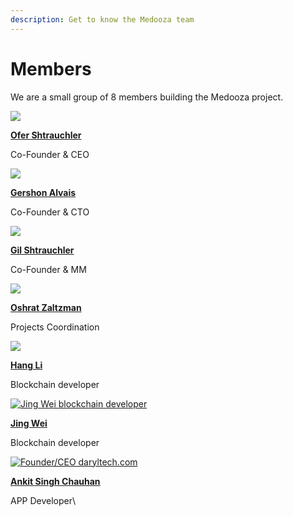 ```yaml
---
description: Get to know the Medooza team
---
```


# Members



We are a small group of 8 members building the Medooza project.

[![](https://medooza.io/wp-content/uploads/2018/06/ofer-sh-600x600.png)](https://medooza.io/Medooza%20team/ofer-shtrauchler/)

[**Ofer Shtrauchler**](https://medooza.io/Medooza%20team/ofer-shtrauchler/)

Co-Founder & CEO

[![](https://medooza.io/wp-content/uploads/2018/06/gershon-al-600x600.jpg)](https://medooza.io/Medooza%20team/gershon-alvais/)

[**Gershon Alvais**](https://medooza.io/Medooza%20team/gershon-alvais/)

Co-Founder & CTO

[![](https://medooza.io/wp-content/uploads/2018/06/gil-sh-600x600.png)](https://medooza.io/Medooza%20team/gil-shtrauchler/)

[**Gil Shtrauchler**](https://medooza.io/Medooza%20team/gil-shtrauchler/)

Co-Founder & MM

[![](https://medooza.io/wp-content/uploads/2018/06/oshrat-za-600x600.png)](https://medooza.io/Medooza%20team/oshrat-zaltzman/)

[**Oshrat Zaltzman**](https://medooza.io/Medooza%20team/oshrat-zaltzman/)

Projects Coordination

[![](https://medooza.io/wp-content/uploads/2018/06/hang-lee-600x600.png)](https://medooza.io/Medooza%20team/hang-li/)

[**Hang Li**](https://medooza.io/Medooza%20team/hang-li/)

Blockchain developer

[![Jing Wei blockchain developer](https://medooza.io/wp-content/uploads/2018/06/team-6-600x600.png)](https://medooza.io/Medooza%20team/jingwei/)

[**Jing Wei**](https://medooza.io/Medooza%20team/jingwei/)

Blockchain developer

[![Founder/CEO daryltech.com](https://medooza.io/wp-content/uploads/2019/05/Ankit-Singh-Chauhan-600x600.jpg)](https://medooza.io/Medooza%20team/ankit-singh-chauhan-1/)

[**Ankit Singh Chauhan**](https://medooza.io/Medooza%20team/ankit-singh-chauhan-1/)

APP Developer\
